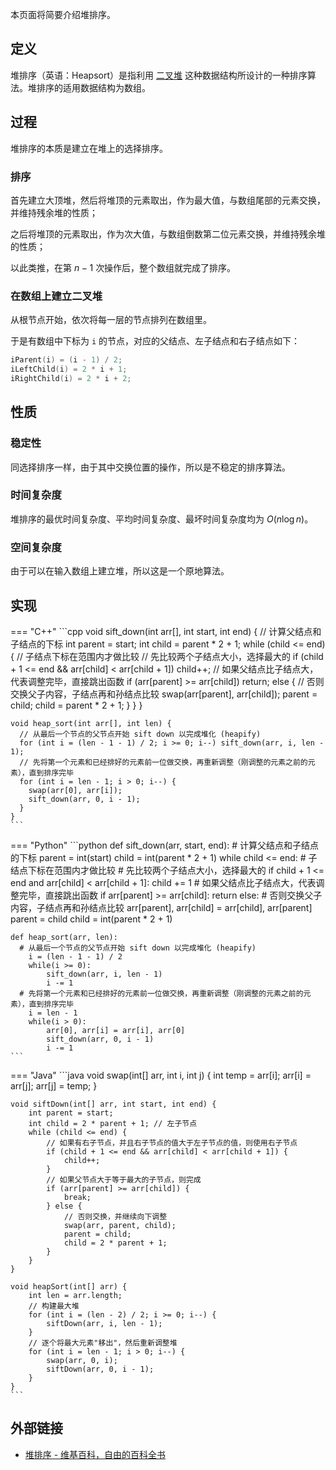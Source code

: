 本页面将简要介绍堆排序。

## 定义

堆排序（英语：Heapsort）是指利用 [二叉堆](../ds/binary-heap.md) 这种数据结构所设计的一种排序算法。堆排序的适用数据结构为数组。

## 过程

堆排序的本质是建立在堆上的选择排序。

### 排序

首先建立大顶堆，然后将堆顶的元素取出，作为最大值，与数组尾部的元素交换，并维持残余堆的性质；

之后将堆顶的元素取出，作为次大值，与数组倒数第二位元素交换，并维持残余堆的性质；

以此类推，在第 $n-1$ 次操作后，整个数组就完成了排序。

### 在数组上建立二叉堆

从根节点开始，依次将每一层的节点排列在数组里。

于是有数组中下标为 `i` 的节点，对应的父结点、左子结点和右子结点如下：

```cpp
iParent(i) = (i - 1) / 2;
iLeftChild(i) = 2 * i + 1;
iRightChild(i) = 2 * i + 2;
```

## 性质

### 稳定性

同选择排序一样，由于其中交换位置的操作，所以是不稳定的排序算法。

### 时间复杂度

堆排序的最优时间复杂度、平均时间复杂度、最坏时间复杂度均为 $O(n\log n)$。

### 空间复杂度

由于可以在输入数组上建立堆，所以这是一个原地算法。

## 实现

=== "C++"
    ```cpp
    void sift_down(int arr[], int start, int end) {
      // 计算父结点和子结点的下标
      int parent = start;
      int child = parent * 2 + 1;
      while (child <= end) {  // 子结点下标在范围内才做比较
        // 先比较两个子结点大小，选择最大的
        if (child + 1 <= end && arr[child] < arr[child + 1]) child++;
        // 如果父结点比子结点大，代表调整完毕，直接跳出函数
        if (arr[parent] >= arr[child])
          return;
        else {  // 否则交换父子内容，子结点再和孙结点比较
          swap(arr[parent], arr[child]);
          parent = child;
          child = parent * 2 + 1;
        }
      }
    }
    
    void heap_sort(int arr[], int len) {
      // 从最后一个节点的父节点开始 sift down 以完成堆化 (heapify)
      for (int i = (len - 1 - 1) / 2; i >= 0; i--) sift_down(arr, i, len - 1);
      // 先将第一个元素和已经排好的元素前一位做交换，再重新调整（刚调整的元素之前的元素），直到排序完毕
      for (int i = len - 1; i > 0; i--) {
        swap(arr[0], arr[i]);
        sift_down(arr, 0, i - 1);
      }
    }
    ```

=== "Python"
    ```python
    def sift_down(arr, start, end):
        # 计算父结点和子结点的下标
        parent = int(start)
        child = int(parent * 2 + 1)
        while child <= end: # 子结点下标在范围内才做比较
            # 先比较两个子结点大小，选择最大的
            if child + 1 <= end and arr[child] < arr[child + 1]:
                child += 1
            # 如果父结点比子结点大，代表调整完毕，直接跳出函数
            if arr[parent] >= arr[child]:
                return
            else: # 否则交换父子内容，子结点再和孙结点比较
                arr[parent], arr[child] = arr[child], arr[parent]
                parent = child
                child = int(parent * 2 + 1)
    
    def heap_sort(arr, len):
      # 从最后一个节点的父节点开始 sift down 以完成堆化 (heapify)
        i = (len - 1 - 1) / 2
        while(i >= 0):
            sift_down(arr, i, len - 1)
            i -= 1
      # 先将第一个元素和已经排好的元素前一位做交换，再重新调整（刚调整的元素之前的元素），直到排序完毕
        i = len - 1
        while(i > 0):
            arr[0], arr[i] = arr[i], arr[0]
            sift_down(arr, 0, i - 1)
            i -= 1
    ```

=== "Java"
    ```java
    void swap(int[] arr, int i, int j) {
        int temp = arr[i];
        arr[i] = arr[j];
        arr[j] = temp;
    }
    
    void siftDown(int[] arr, int start, int end) {
        int parent = start;
        int child = 2 * parent + 1; // 左子节点
        while (child <= end) {
            // 如果有右子节点，并且右子节点的值大于左子节点的值，则使用右子节点
            if (child + 1 <= end && arr[child] < arr[child + 1]) {
                child++;
            }
            // 如果父节点大于等于最大的子节点，则完成
            if (arr[parent] >= arr[child]) {
                break;
            } else {
                // 否则交换，并继续向下调整
                swap(arr, parent, child);
                parent = child;
                child = 2 * parent + 1;
            }
        }
    }

    void heapSort(int[] arr) {
        int len = arr.length;
        // 构建最大堆
        for (int i = (len - 2) / 2; i >= 0; i--) {
            siftDown(arr, i, len - 1);
        }
        // 逐个将最大元素"移出"，然后重新调整堆
        for (int i = len - 1; i > 0; i--) {
            swap(arr, 0, i);
            siftDown(arr, 0, i - 1);
        }
    }
    ```

## 外部链接

-   [堆排序 - 维基百科，自由的百科全书](https://zh.wikipedia.org/wiki/%E5%A0%86%E6%8E%92%E5%BA%8F)
